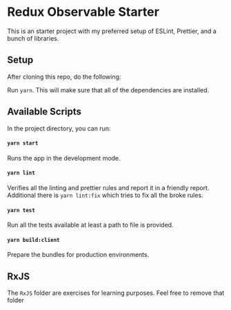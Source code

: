 # Redux Observable Starter

This is an starter project with my preferred setup of ESLint, Prettier, and a bunch of libraries.


## Setup

After cloning this repo, do the following:
 
Run `yarn`. This will make sure that all of the dependencies are installed.

## Available Scripts

In the project directory, you can run:

#### `yarn start`

Runs the app in the development mode.

#### `yarn lint`

Verifies all the linting and prettier rules and report it in a friendly report. Additional there is `yarn lint:fix` which tries to fix all the broke rules.

#### `yarn test`

Run all the tests available at least a path to file is provided.


#### `yarn build:client`

Prepare the bundles for production environments.

## RxJS

The `RxJS` folder are exercises for learning purposes. Feel free to remove that folder
